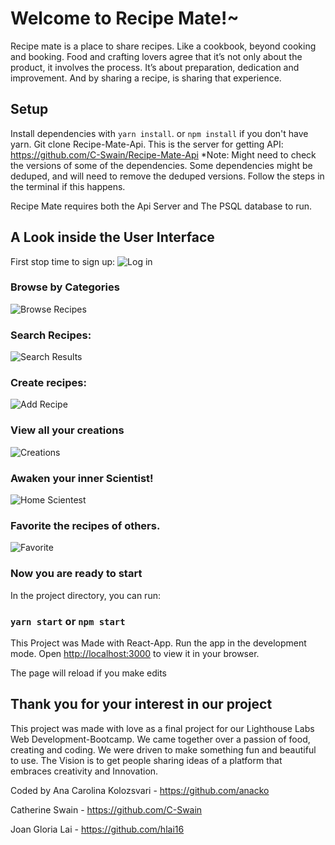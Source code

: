 # Welcome to Recipe Mate!~

Recipe mate is a place to share recipes. Like a cookbook, beyond cooking and booking.
Food and crafting lovers agree that it’s not only about the product, it involves the process. It’s about preparation, dedication and improvement. And by sharing a recipe, is sharing that experience.


## Setup

Install dependencies with `yarn install`. or `npm install` if you don't have yarn.
Git clone Recipe-Mate-Api. This is the server for getting API: https://github.com/C-Swain/Recipe-Mate-Api
*Note: Might need to check the versions of some of the dependencies. Some dependencies might be deduped, and will need to remove the deduped versions. Follow the steps in the terminal if this happens.

Recipe Mate requires both the Api Server and The PSQL database to run.

## A Look inside the User Interface

First stop time to sign up:
![Log in](https://github.com/hlai16/Recipe-Mate---LHL-Final/blob/master/screenshots/Register.png)


### Browse by Categories

![Browse Recipes](https://github.com/hlai16/Recipe-Mate---LHL-Final/blob/master/screenshots/BrowseFromDesktop2.png)


### Search Recipes:

![Search Results](https://github.com/hlai16/Recipe-Mate---LHL-Final/blob/master/screenshots/desktopSearch.png)

### Create recipes:

![Add Recipe](https://github.com/hlai16/Recipe-Mate---LHL-Final/blob/master/screenshots/FilledCreateMobile.png)

### View all your creations

![Creations](https://github.com/hlai16/Recipe-Mate---LHL-Final/blob/master/screenshots/allRecipesDesktop.png)


### Awaken your inner Scientist! 

![Home Scientest](https://github.com/hlai16/Recipe-Mate---LHL-Final/blob/master/screenshots/Home%20Scientist.png)


### Favorite the recipes of others. 
![Favorite](https://github.com/hlai16/Recipe-Mate---LHL-Final/blob/master/screenshots/Favourite.png?raw=true)


### Now you are ready to start

In the project directory, you can run:

### `yarn start` or `npm start`
This Project was Made with React-App. 
Run the app in the development mode. Open [http://localhost:3000](http://localhost:3000) to view it in your browser.

The page will reload if you make edits



## Thank you for your interest in our project

This project was made with love as a final project for our Lighthouse Labs Web Development-Bootcamp. 
We came together over a passion of food, creating and coding. We were driven to make something fun and beautiful to use. The Vision is to get people sharing ideas of a platform that embraces creativity and Innovation. 

Coded by 
Ana Carolina Kolozsvari -  https://github.com/anacko

Catherine Swain -          https://github.com/C-Swain

Joan Gloria Lai -          https://github.com/hlai16

